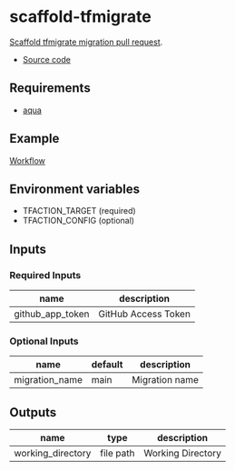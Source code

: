 # scaffold-tfmigrate

[Scaffold tfmigrate migration pull request](/feature/tfmigrate#scaffold-migration-pull-request).

* [Source code](https://github.com/suzuki-shunsuke/tfaction/tree/main/scaffold-tfmigrate)

## Requirements

* [aqua](https://aquaproj.github.io/)

## Example

[Workflow](https://github.com/suzuki-shunsuke/tfaction-example/blob/main/.github/workflows/scaffold-tfmigrate.yaml)

## Environment variables

* TFACTION_TARGET (required)
* TFACTION_CONFIG (optional)

## Inputs

### Required Inputs

name | description
--- | ---
github_app_token | GitHub Access Token

### Optional Inputs

name | default | description
--- | --- | ---
migration_name | main | Migration name

## Outputs

name | type | description
--- | --- | ---
working_directory | file path | Working Directory
